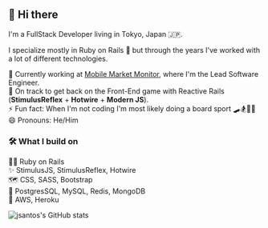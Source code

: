 ## 👋 Hi there 

I'm a FullStack Developer living in Tokyo, Japan 🇯🇵. 

I specialize mostly in Ruby on Rails 💎 but through the years I've worked with a lot of different technologies.

🔭 Currently working at [Mobile Market Monitor](https://www.mobilemarketmonitor.com/), where I'm the Lead Software Engineer. 
<br>🌱 On track to get back on the Front-End game with Reactive Rails (**StimulusReflex** + **Hotwire** + **Modern JS**).
<br>⚡ Fun fact: When I'm not coding I'm most likely doing a board sport 🛹🏂🏄‍♂️
<br>😄 Pronouns: He/Him

### 🛠 What I build on
👨‍💻 Ruby on Rails
<br>✨ StimulusJS, StimulusReflex, Hotwire
<br>🗺 CSS, SASS, Bootstrap
<br>🧠 PostgresSQL, MySQL, Redis, MongoDB
<br>🤖 AWS, Heroku

![jsantos's GitHub stats](https://github-readme-stats.vercel.app/api?username=jsantos&count_private=true&show_icons=true&theme=city_lights&hide_border=true)
